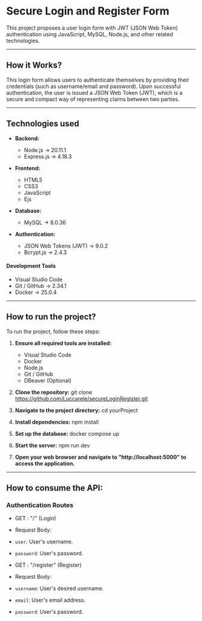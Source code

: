 # Secure Login and Register Form

This project proposes a user login form with JWT (JSON Web Token) authentication using JavaScript, MySQL, Node.js, and other related technologies.

---

## How it Works?

This login form allows users to authenticate themselves by providing their credentials (such as username/email and password). Upon successful authentication, the user is issued a JSON Web Token (JWT), which is a secure and compact way of representing claims between two parties.

---

## Technologies used

- **Backend:**
    - Node.js -> 20.11.1
    - Express.js -> 4.18.3
    
- **Frontend:**
    - HTML5
    - CSS3
    - JavaScript
    - Ejs

- **Database:**
    - MySQL -> 8.0.36

- **Authentication:**
    - JSON Web Tokens (JWT) -> 9.0.2
    - Bcrypt.js -> 2.4.3

#### Development Tools

- Visual Studio Code
- Git / GitHub -> 2.34.1
- Docker -> 25.0.4

---

## How to run the project?

To run the project, follow these steps:

1. **Ensure all required tools are installed:**
   - Visual Studio Code
   - Docker
   - Node.js
   - Git / GitHub
   - DBeaver (Optional)

2. **Clone the repository:**
git clone https://github.com/Luccarele/secureLoginRegister.git
3. **Navigate to the project directory:**
cd yourProject
4. **Install dependencies:**
npm install
5. **Set up the database:**
docker compose up
6. **Start the server:**
npm run dev

7. **Open your web browser and navigate to "http://localhost:5000" to access the application.**

---

## How to consume the API:

### Authentication Routes

- GET : "/" (Login)
- Request Body:
 - `user`: User's username.
 - `password`: User's password.
 
- GET : "/register" (Register)
- Request Body:
 - `username`: User's desired username.
 - `email`: User's email address.
 - `password`: User's password.




